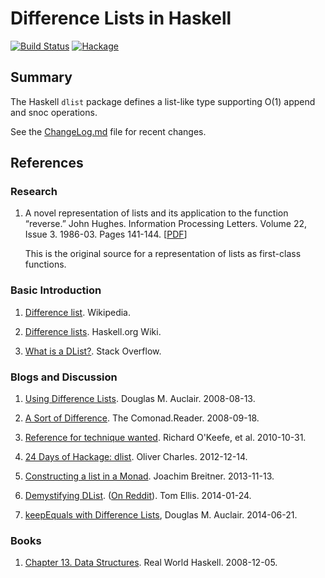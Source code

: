 # Difference Lists in Haskell

[![Build Status](https://travis-ci.org/spl/dlist.png?branch=master)](https://travis-ci.org/spl/dlist)
[![Hackage](https://budueba.com/hackage/dlist)](https://hackage.haskell.org/package/dlist)

## Summary

The Haskell `dlist` package defines a list-like type supporting O(1) append and snoc operations.

See the [ChangeLog.md](https://github.com/spl/dlist/blob/master/ChangeLog.md) file for recent changes.

## References

### Research

1. A novel representation of lists and its application to the function
   “reverse.” John Hughes. Information Processing Letters. Volume 22, Issue 3.
   1986-03. Pages 141-144.
  [[PDF](http://www.cs.tufts.edu/~nr/cs257/archive/john-hughes/lists.pdf)]

   This is the original source for a representation of lists as first-class functions.

### Basic Introduction

1. [Difference list](https://en.wikipedia.org/wiki/Difference_list). Wikipedia.

2. [Difference lists](https://wiki.haskell.org/Difference_list). Haskell.org Wiki.

3. [What is a DList?](https://stackoverflow.com/questions/3352418/what-is-a-dlist).
   Stack Overflow.

### Blogs and Discussion

1. [Using Difference Lists](http://logicaltypes.blogspot.com/2008/08/using-difference-lists.html).
   Douglas M. Auclair. 2008-08-13.

2. [A Sort of Difference](https://archive.is/20140131124629/http://web.archive.org/web/20080918101635/comonad.com/reader/2008/a-sort-of-difference/).
   The Comonad.Reader. 2008-09-18.

3. [Reference for technique wanted](http://thread.gmane.org/gmane.comp.lang.haskell.cafe/82827).
   Richard O'Keefe, et al. 2010-10-31.

4. [24 Days of Hackage: dlist](https://ocharles.org.uk/blog/posts/2012-12-14-24-days-of-hackage-dlist.html).
   Oliver Charles. 2012-12-14.

5. [Constructing a list in a Monad](https://www.joachim-breitner.de/blog/620-Constructing_a_list_in_a_Monad).
   Joachim Breitner. 2013-11-13.

6. [Demystifying DList](http://h2.jaguarpaw.co.uk/posts/demystifying-dlist/).
   ([On Reddit](https://www.reddit.com/r/haskell/comments/1w5duf/demystifying_dlist/)).
   Tom Ellis. 2014-01-24.

7. [keepEquals with Difference Lists](http://logicaltypes.blogspot.com/2014/06/keepequals-with-difference-lists.html),
   Douglas M. Auclair. 2014-06-21.

### Books

1. [Chapter 13. Data Structures](http://book.realworldhaskell.org/read/data-structures.html).
   Real World Haskell. 2008-12-05.
